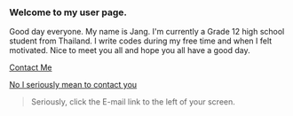### Welcome to my user page.

Good day everyone. My name is Jang. I'm currently a Grade 12 high school student from Thailand. I write codes during my free time and when I felt motivated. Nice to meet you all and hope you all have a good day.


[Contact Me](https://youtu.be/oavMtUWDBTM)


<!-- ![lol](https://i.imgur.com/G1hhSDW.png)<br> -->

[No I seriously mean to contact you](https://youtu.be/dQw4w9WgXcQ)
>Seriously, click the E-mail link to the left of your screen.
